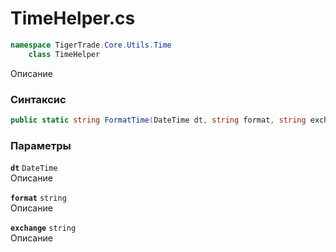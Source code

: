 
# TimeHelper.cs
```csharp
namespace TigerTrade.Core.Utils.Time  
    class TimeHelper
```

Описание

### Синтаксис
```csharp
public static string FormatTime(DateTime dt, string format, string exchange)
```

### Параметры
**`dt`** `DateTime`  
 Описание  
  
**`format`** `string`  
 Описание  
  
**`exchange`** `string`  
 Описание  
  

                    
                    